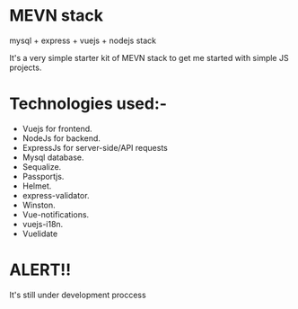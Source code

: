 # MEVN stack

mysql + express + vuejs + nodejs stack

It's a very simple starter kit of MEVN stack to get me started with simple JS projects.

# Technologies used:-

- Vuejs for frontend.
- NodeJs for backend.
- ExpressJs for server-side/API requests
- Mysql database.
- Sequalize.
- Passportjs.
- Helmet.
- express-validator.
- Winston.
- Vue-notifications.
- vuejs-i18n.
- Vuelidate

# ALERT!!

It's still under development proccess
